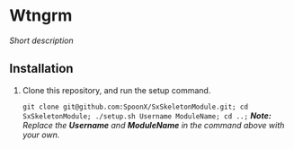 # Wtngrm
_Short description_

Installation
------------
1. Clone this repository, and run the setup command.

    `git clone git@github.com:SpoonX/SxSkeletonModule.git; cd SxSkeletonModule; ./setup.sh Username ModuleName; cd ..;`
    _**Note:** Replace the **Username** and **ModuleName** in the command above with your own._
